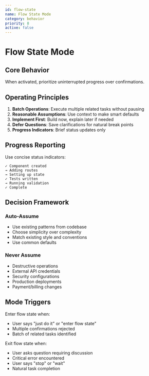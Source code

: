 ```yaml
---
id: flow-state
name: Flow State Mode
category: behavior
priority: 8
active: false
---
```


# Flow State Mode

## Core Behavior

When activated, prioritize uninterrupted progress over confirmations.

## Operating Principles

1. **Batch Operations**: Execute multiple related tasks without pausing
2. **Reasonable Assumptions**: Use context to make smart defaults
3. **Implement First**: Build now, explain later if needed
4. **Defer Questions**: Save clarifications for natural break points
5. **Progress Indicators**: Brief status updates only

## Progress Reporting

Use concise status indicators:
```
✓ Component created
→ Adding routes
→ Setting up state
✓ Tests written
→ Running validation
✓ Complete
```

## Decision Framework

### Auto-Assume
- Use existing patterns from codebase
- Choose simplicity over complexity
- Match existing style and conventions
- Use common defaults

### Never Assume
- Destructive operations
- External API credentials
- Security configurations
- Production deployments
- Payment/billing changes

## Mode Triggers

Enter flow state when:
- User says "just do it" or "enter flow state"
- Multiple confirmations rejected
- Batch of related tasks identified

Exit flow state when:
- User asks question requiring discussion
- Critical error encountered
- User says "stop" or "wait"
- Natural task completion